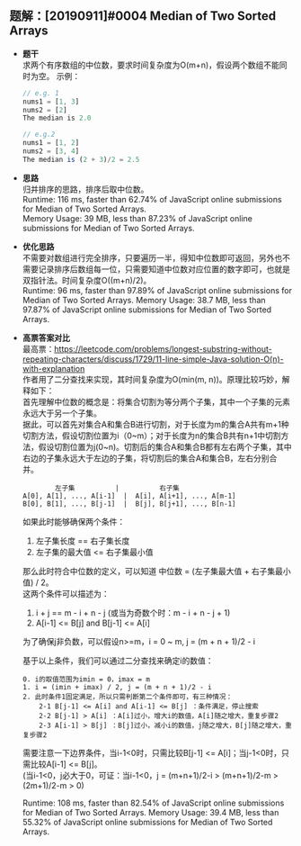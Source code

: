 ## 题解：[20190911]#0004 Median of Two Sorted Arrays
- **题干**   
求两个有序数组的中位数，要求时间复杂度为O(m+n)，假设两个数组不能同时为空。
示例：   
    ```javascript
    // e.g. 1
    nums1 = [1, 3]
    nums2 = [2]
    The median is 2.0

    // e.g.2
    nums1 = [1, 2]
    nums2 = [3, 4]
    The median is (2 + 3)/2 = 2.5
    ```
- **思路**   
归并排序的思路，排序后取中位数。      
Runtime: 116 ms, faster than 62.74% of JavaScript online submissions for Median of Two Sorted Arrays.   
Memory Usage: 39 MB, less than 87.23% of JavaScript online submissions for Median of Two Sorted Arrays.   

- **优化思路**   
不需要对数组进行完全排序，只要遍历一半，得知中位数即可返回，另外也不需要记录排序后数组每一位，只需要知道中位数对应位置的数字即可，也就是双指针法。时间复杂度O((m+n)/2)。    
Runtime: 96 ms, faster than 97.89% of JavaScript online submissions for Median of Two Sorted Arrays.
Memory Usage: 38.7 MB, less than 97.87% of JavaScript online submissions for Median of Two Sorted Arrays.
  

- **高票答案对比**   
最高票：https://leetcode.com/problems/longest-substring-without-repeating-characters/discuss/1729/11-line-simple-Java-solution-O(n)-with-explanation    
作者用了二分查找来实现，其时间复杂度为O(min(m, n))。原理比较巧妙，解释如下：   
首先理解中位数的概念是：将集合切割为等分两个子集，其中一个子集的元素永远大于另一个子集。   
据此，可以首先对集合A和集合B进行切割，对于长度为m的集合A共有m+1种切割方法，假设切割位置为i（0~m）；对于长度为n的集合B共有n+1中切割方法，假设切割位置为j(0~n)。切割后的集合A和集合B都有左右两个子集，其中右边的子集永远大于左边的子集，将切割后的集合A和集合B，左右分别合并。   
    ```
            左子集          |          右子集
    A[0], A[1], ..., A[i-1]  |  A[i], A[i+1], ..., A[m-1]
    B[0], B[1], ..., B[j-1]  |  B[j], B[j+1], ..., B[n-1]
    ```
    如果此时能够确保两个条件：   
    1. 左子集长度 == 右子集长度
    2. 左子集的最大值 <= 右子集最小值   

    那么此时符合中位数的定义，可以知道 中位数 = (左子集最大值 + 右子集最小值) / 2。   
    这两个条件可以描述为：   
    1. i + j == m - i + n - j (或当为奇数个时：m - i + n - j + 1)   
    2. A[i-1] <= B[j] and B[j-1] <= A[i]    

    为了确保j非负数，可以假设n>=m，i = 0 ~ m, j = (m + n + 1)/2 - i   

    基于以上条件，我们可以通过二分查找来确定i的数值：  
    ```
    0. i的取值范围为imin = 0，imax = m
    1. i = (imin + imax) / 2, j = (m + n + 1)/2 - i   
    2. 此时条件1固定满足，所以只需判断第二个条件即可，有三种情况：  
        2-1 B[j-1] <= A[i] and A[i-1] <= B[j] ：条件满足，停止搜索
        2-2 B[j-1] > A[i] ：A[i]过小，增大i的数值，A[i]随之增大，重复步骤2
        2-3 A[i-1] > B[j] ：B[j]过小，减小i的数值，j随之增大，B[j]随之增大，重复步骤2
    ```  
    需要注意一下边界条件，当i-1<0时，只需比较B[j-1] <= A[i]；当j-1<0时，只需比较A[i-1] <= B[j]。   
    (当i-1<0，j必大于0，可证：当i-1<0，j = (m+n+1)/2-i > (m+n+1)/2-m > (2m+1)/2-m > 0)

    Runtime: 108 ms, faster than 82.54% of JavaScript online submissions for Median of Two Sorted Arrays.
    Memory Usage: 39.4 MB, less than 55.32% of JavaScript online submissions for Median of Two Sorted Arrays.